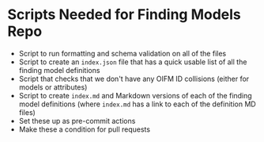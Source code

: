 # Scripts Needed for Finding Models Repo

- Script to run formatting and schema validation on all of the files
- Script to create an `index.json` file that has a quick usable list of all
  the finding model definitions
- Script that checks that we don't have any OIFM ID collisions (either for
  models or attributes)
- Script to create `index.md` and Markdown versions of each of the finding
  model definitions (where `index.md` has a link to each of the definition
  MD files)
- Set these up as pre-commit actions
- Make these a condition for pull requests